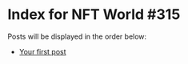 # Index for NFT World #315
Posts will be displayed in the order below:

- [Your first post](./001-first.md)

